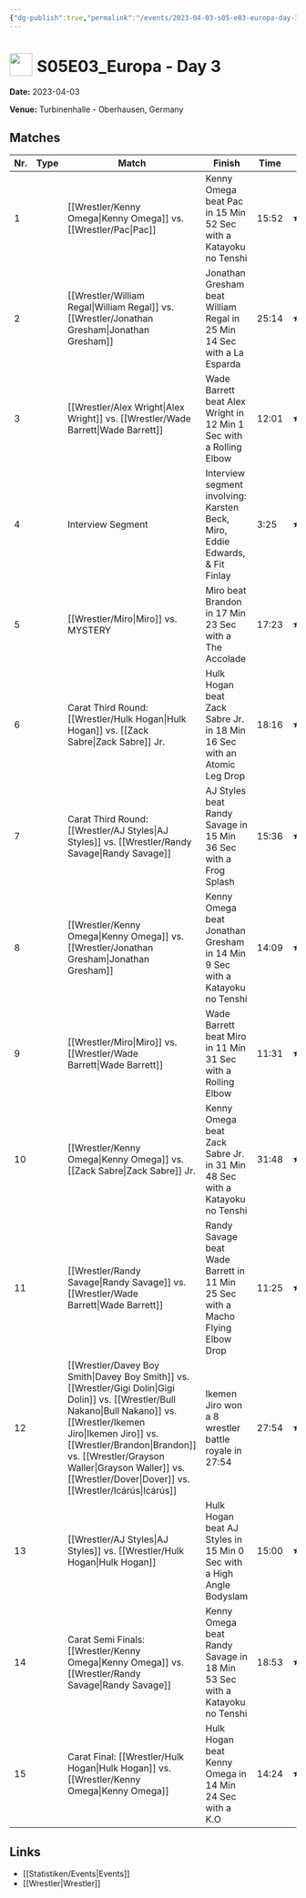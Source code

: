 ```yaml
---
{"dg-publish":true,"permalink":"/events/2023-04-03-s05-e03-europa-day-3/","title":"S05E03_Europa - Day 3","noteIcon":""}
---
```



# <img src="https://github.com/CptSpaulding1980/choke-slam-wrestling/releases/download/images/ChokeSlam.png" width="40" style="vertical-align:bottom; margin-right:8px;">**S05E03_Europa - Day 3**

**Date:** 2023-04-03

**Venue:** Turbinenhalle - Oberhausen, Germany

## Matches

| Nr. | Type | Match | Finish | Time | Rating | Score |
|-----|------|-------|--------|------|--------|-------|
| 1 |  | [[Wrestler/Kenny Omega\|Kenny Omega]] vs. [[Wrestler/Pac\|Pac]] | Kenny Omega beat Pac in 15 Min 52 Sec with a Katayoku no Tenshi | 15:52 | ★★★★1/4 | 91 |
| 2 |  | [[Wrestler/William Regal\|William Regal]] vs. [[Wrestler/Jonathan Gresham\|Jonathan Gresham]] | Jonathan Gresham beat William Regal in 25 Min 14 Sec with a La Esparda | 25:14 | ★★★★★ | 100 |
| 3 |  | [[Wrestler/Alex Wright\|Alex Wright]] vs. [[Wrestler/Wade Barrett\|Wade Barrett]] | Wade Barrett beat Alex Wright in 12 Min 1 Sec with a Rolling Elbow | 12:01 | ★★★★1/4 | 89 |
| 4 |  | Interview Segment | Interview segment involving: Karsten Beck,  Miro, Eddie Edwards, & Fit Finlay | 3:25 | ★★1/2 | 65 |
| 5 |  | [[Wrestler/Miro\|Miro]] vs. MYSTERY | Miro beat Brandon in 17 Min 23 Sec with a The Accolade | 17:23 | ★★★★1/2 | 95 |
| 6 |  | Carat Third Round: [[Wrestler/Hulk Hogan\|Hulk Hogan]] vs. [[Zack Sabre\|Zack Sabre]] Jr. | Hulk Hogan beat Zack Sabre Jr. in 18 Min 16 Sec with an Atomic Leg Drop | 18:16 | ★★★★ | 87 |
| 7 |  | Carat Third Round: [[Wrestler/AJ Styles\|AJ Styles]] vs. [[Wrestler/Randy Savage\|Randy Savage]] | AJ Styles beat Randy Savage in 15 Min 36 Sec with a Frog Splash | 15:36 | ★★★★3/4 | 98 |
| 8 |  | [[Wrestler/Kenny Omega\|Kenny Omega]] vs. [[Wrestler/Jonathan Gresham\|Jonathan Gresham]] | Kenny Omega beat Jonathan Gresham in 14 Min 9 Sec with a Katayoku no Tenshi | 14:09 | ★★★3/4 | 83 |
| 9 |  | [[Wrestler/Miro\|Miro]] vs. [[Wrestler/Wade Barrett\|Wade Barrett]] | Wade Barrett beat Miro in 11 Min 31 Sec with a Rolling Elbow | 11:31 | ★★★★ | 87 |
| 10 |  | [[Wrestler/Kenny Omega\|Kenny Omega]] vs. [[Zack Sabre\|Zack Sabre]] Jr. | Kenny Omega beat Zack Sabre Jr. in 31 Min 48 Sec with a Katayoku no Tenshi | 31:48 | ★★★★★ | 100 |
| 11 |  | [[Wrestler/Randy Savage\|Randy Savage]] vs. [[Wrestler/Wade Barrett\|Wade Barrett]] | Randy Savage beat Wade Barrett in 11 Min 25 Sec with a Macho Flying Elbow Drop | 11:25 | ★★★1/2 | 78 |
| 12 |  | [[Wrestler/Davey Boy Smith\|Davey Boy Smith]] vs. [[Wrestler/Gigi Dolin\|Gigi Dolin]] vs. [[Wrestler/Bull Nakano\|Bull Nakano]] vs. [[Wrestler/Ikemen Jiro\|Ikemen Jiro]] vs. [[Wrestler/Brandon\|Brandon]] vs. [[Wrestler/Grayson Waller\|Grayson Waller]] vs. [[Wrestler/Dover\|Dover]]  vs. [[Wrestler/Icárús\|Icárús]]  | Ikemen Jiro won a 8 wrestler battle royale in  27:54 | 27:54 | ★★★★3/4 | 96 |
| 13 |  | [[Wrestler/AJ Styles\|AJ Styles]] vs. [[Wrestler/Hulk Hogan\|Hulk Hogan]] | Hulk Hogan beat AJ Styles in 15 Min 0 Sec with a High Angle Bodyslam | 15:00 | ★★★★1/4 | 88 |
| 14 |  | Carat Semi Finals: [[Wrestler/Kenny Omega\|Kenny Omega]] vs. [[Wrestler/Randy Savage\|Randy Savage]] | Kenny Omega beat Randy Savage in 18 Min 53 Sec with a Katayoku no Tenshi | 18:53 | ★★★★3/4 | 99 |
| 15 |  | Carat Final: [[Wrestler/Hulk Hogan\|Hulk Hogan]] vs. [[Wrestler/Kenny Omega\|Kenny Omega]] | Hulk Hogan beat Kenny Omega in 14 Min 24 Sec with a K.O | 14:24 | ★★★★1/4 | 91 |

## Links
- [[Statistiken/Events\|Events]]
- [[Wrestler\|Wrestler]]
